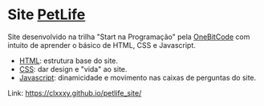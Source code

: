 # Site [PetLife](https://clxxxy.github.io/petlife_site/) #

Site desenvolvido na trilha "Start na Programação" pela [OneBitCode](https://www.onebitcode.com) com intuito de aprender o básico de HTML, CSS e Javascript.

- [HTML](https://github.com/clxxxy/petlife_site/blob/main/index.html): estrutura base do site.
- [CSS](https://github.com/clxxxy/petlife_site/blob/main/style.css): dar design e "vida" ao site.
- [Javascript](https://github.com/clxxxy/petlife_site/blob/main/script.js): dinamicidade e movimento nas caixas de perguntas do site.

Link: <https://clxxxy.github.io/petlife_site/>

